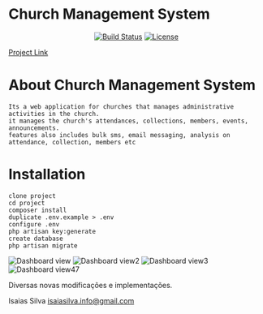 # Church Management System

<p align="center">
<a href="https://travis-ci.org/myckhel/church-management-system"><img src="https://travis-ci.org/myckhel/church-management-system.svg?branch=master" alt="Build Status"></a>
<a href="https://packagist.org/packages/laravel/framework"><img src="https://poser.pugx.org/laravel/framework/license.svg" alt="License"></a>
</p>
<a href="https://cms.trueworthfabrics.com.ng">Project Link</a>

# About Church Management System
    Its a web application for churches that manages administrative activities in the church.
    it manages the church's attendances, collections, members, events, announcements.
    features also includes bulk sms, email messaging, analysis on attendance, collection, members etc

# Installation
    clone project
    cd project
    composer install
    duplicate .env.example > .env
    configure .env
    php artisan key:generate
    create database
    php artisan migrate
    

![Dashboard view](https://github.com/myckhel/church-management-system/blob/master/img/cms.JPG)
![Dashboard view2](https://github.com/myckhel/church-management-system/blob/master/img/cms2.JPG)
![Dashboard view3](https://github.com/myckhel/church-management-system/blob/master/img/cms3.JPG)
![Dashboard view4](https://github.com/myckhel/church-management-system/blob/master/img/cms4.JPG)7

Diversas novas modificações e implementações.






Isaias Silva
isaiasilva.info@gmail.com
